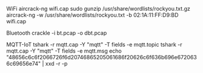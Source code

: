 WiFi
aircrack-ng wifi.cap 
sudo gunzip /usr/share/wordlists/rockyou.txt.gz
aircrack-ng -w /usr/share/wordlists/rockyou.txt -b 02:1A:11:FF:D9:BD wifi.cap

Bluetooth
crackle -i bt.pcap -o dbt.pcap

MQTT-IoT
tshark -r mqtt.cap -Y "mqtt" -T fields -e mqtt.topic
tshark -r mqtt.cap -Y "mqtt" -T fields -e mqtt.msg
echo "48656c6c6f2066726f6d20746865205061686f20626c6f636b696e6720636c69656e74" | xxd -r -p
